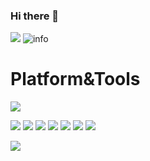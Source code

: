 ### Hi there 👋

![](http://antzuhl.cn:4000/get/@ZulyarK.readme)
![info](https://github-readme-stats.vercel.app/api?username=ZulyarK&show_icons=true&count_private=true&hide=prs&theme=tokyonight)
# Platform&Tools
![](https://img.shields.io/badge/windows-10-292e33?style=flat-square&logo=Windows&logoColor=ffffff)


![](https://img.shields.io/badge/JavaScript-F7DF1E?style=flat-square&logo=JavaScript&logoColor=ffffff)
![](https://img.shields.io/badge/HTML5-E34F26?style=flat-square&logo=HTML5&logoColor=ffffff)
![](https://img.shields.io/badge/CSS3-1572B6?style=flat-square&logo=CSS3&logoColor=ffffff)
![](https://img.shields.io/badge/Vue.js-4FC08D?style=flat-square&logo=Vue.js&logoColor=ffffff)
![](https://img.shields.io/badge/-Java-007396?style=flat-square&logo=java&logoColor=ffffff)
![](https://img.shields.io/badge/Python-3776AB?style=flat-square&logo=Python&logoColor=ffffff)
![](https://img.shields.io/badge/MySQL-4479A1?style=flat-square&logo=MySQL&logoColor=ffffff)

![](https://img.shields.io/badge/Steam-171a21?style=flat-square&logo=steam&logoColor=ffffff)
